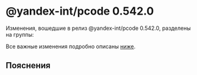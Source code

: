# @yandex-int/pcode 0.542.0

<!-- ЧЕЛОВЕЧЕСКОЕ ВСТУПЛЕНИЕ -->

Изменения, вошедшие в релиз @yandex-int/pcode 0.542.0, разделены на группы:

Все важные изменения подробно описаны [ниже](#Пояснения).

## Пояснения

